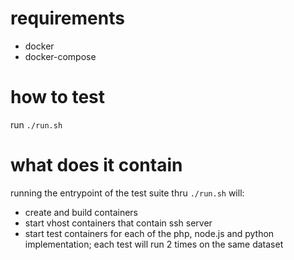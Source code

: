 # requirements
* docker
* docker-compose

# how to test
run `./run.sh`

# what does it contain
running the entrypoint of the test suite thru `./run.sh` will:
* create and build containers
* start vhost containers that contain ssh server
* start test containers for each of the php, node.js and python implementation; each test will run 2 times on the same dataset

